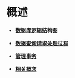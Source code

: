 # 概述<a name="ZH-CN_TOPIC_0242370168"></a>

-   **[数据库逻辑结构图](数据库逻辑结构图.md)**

-   **[数据查询请求处理过程](数据查询请求处理过程.md)**

-   **[管理事务](管理事务.md)**

-   **[相关概念](相关概念.md)**
